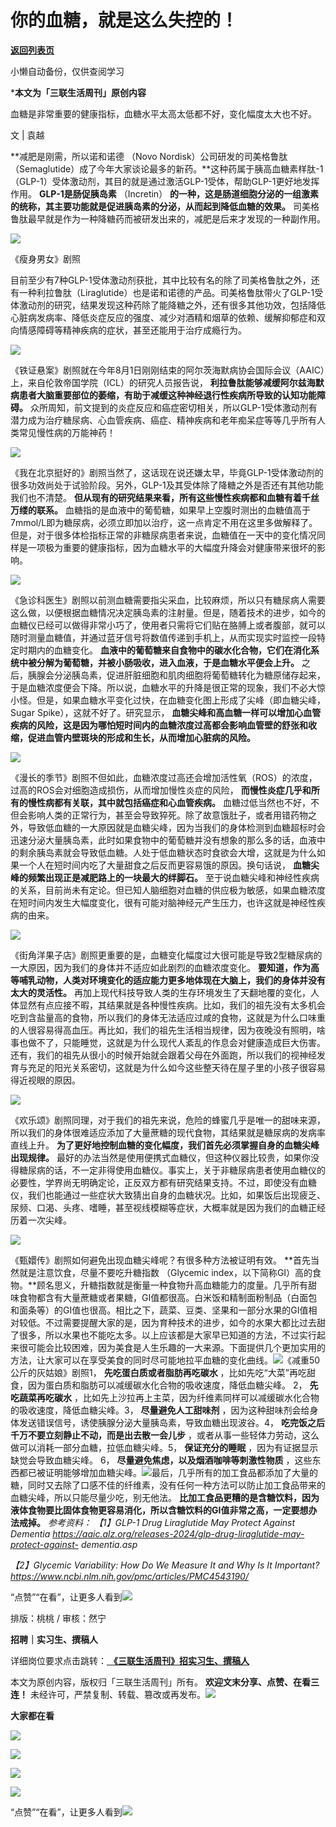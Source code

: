 # 你的血糖，就是这么失控的！

[**返回列表页**](/gzh/三联生活周刊)

小懒自动备份，仅供查阅学习

***本文为「三联生活周刊」原创内容**

  
  
血糖是非常重要的健康指标，血糖水平太高太低都不好，变化幅度太大也不好。  
  

文 | 袁越

 **减肥是刚需，所以诺和诺德 （Novo
Nordisk）公司研发的司美格鲁肽（Semaglutide）成了今年大家谈论最多的新药。**这种药属于胰高血糖素样肽-1（GLP-1）受体激动剂，其目的就是通过激活GLP-1受体，帮助GLP-1更好地发挥作用。
**GLP-1是肠促胰岛素** （Incretin）
**的一种，这是肠道细胞分泌的一组激素的统称，其主要功能就是促进胰岛素的分泌，从而起到降低血糖的效果。**
司美格鲁肽最早就是作为一种降糖药而被研发出来的，减肥是后来才发现的一种副作用。

![](https://mmbiz.qpic.cn/sz_mmbiz_jpg/mscgUN7TcTIHQIhTLcYDGPGwcCEM0UWnSL7Wt6epp0trklemGxmLcwUzWG39d5G4B8hcibQyzUnw3vWRlDakk9w/640?wx_fmt=jpeg&from;=appmsg)

《瘦身男女》剧照

目前至少有7种GLP-1受体激动剂获批，其中比较有名的除了司美格鲁肽之外，还有一种利拉鲁肽（Liraglutide）也是诺和诺德的产品。司美格鲁肽带火了GLP-1受体激动剂的研究，结果发现这种药除了能降糖之外，还有很多其他功效，包括降低心脏病发病率、降低炎症反应的强度、减少对酒精和烟草的依赖、缓解抑郁症和双向情感障碍等精神疾病的症状，甚至还能用于治疗成瘾行为。  

![](https://mmbiz.qpic.cn/sz_mmbiz_jpg/mscgUN7TcTIHQIhTLcYDGPGwcCEM0UWnuQIuJszVDfTZpHJaBkbM0YRuM3nF8ibJPSvgunCXen451v5ylzXBWAQ/640?wx_fmt=jpeg&from;=appmsg)

《铁证悬案》剧照就在今年8月1日刚刚结束的阿尔茨海默病协会国际会议（AAIC）上，来自伦敦帝国学院（ICL）的研究人员报告说，
**利拉鲁肽能够减缓阿尔兹海默病患者大脑重要部位的萎缩，有助于减缓这种神经退行性疾病所导致的认知功能障碍。**
众所周知，前文提到的炎症反应和癌症密切相关，所以GLP-1受体激动剂有潜力成为治疗糖尿病、心血管疾病、癌症、精神疾病和老年痴呆症等等几乎所有人类常见慢性病的万能神药！

![](https://mmbiz.qpic.cn/sz_mmbiz_jpg/mscgUN7TcTIHQIhTLcYDGPGwcCEM0UWnnpjicumBiaJv1AbNeGhNVvoomxMIR530HhXaky7SPI8GbgoRdTJWxLoQ/640?wx_fmt=jpeg&from;=appmsg)

《我在北京挺好的》剧照当然了，这话现在说还嫌太早，毕竟GLP-1受体激动剂的很多功效尚处于试验阶段。另外，GLP-1及其受体除了降糖之外是否还有其他功能我们也不清楚。
**但从现有的研究结果来看，所有这些慢性疾病都和血糖有着千丝万缕的联系。**
血糖指的是血液中的葡萄糖，如果早上空腹时测出的血糖值高于7mmol/L即为糖尿病，必须立即加以治疗，这一点肯定不用在这里多做解释了。但是，对于很多体检指标正常的非糖尿病患者来说，血糖值在一天中的变化情况同样是一项极为重要的健康指标，因为血糖水平的大幅度升降会对健康带来很坏的影响。

![](https://mmbiz.qpic.cn/sz_mmbiz_jpg/mscgUN7TcTIHQIhTLcYDGPGwcCEM0UWny48XL3p0DxGg1YNzwg9JOuLR6kGyibUKJ0291pGv1Sn6SFKn271JGlA/640?wx_fmt=jpeg)

《急诊科医生》剧照以前测血糖需要指尖采血，比较麻烦，所以只有糖尿病人需要这么做，以便根据血糖情况决定胰岛素的注射量。但是，随着技术的进步，如今的血糖仪已经可以做得非常小巧了，使用者只需将它们贴在胳膊上或者腹部，就可以随时测量血糖值，并通过蓝牙信号将数值传递到手机上，从而实现实时监控一段特定时期内的血糖变化。
**血液中的葡萄糖来自食物中的碳水化合物，它们在消化系统中被分解为葡萄糖，并被小肠吸收，进入血液，于是血糖水平便会上升。**
之后，胰腺会分泌胰岛素，促进肝脏细胞和肌肉细胞将葡萄糖转化为糖原储存起来，于是血糖浓度便会下降。所以说，血糖水平的升降是很正常的现象，我们不必大惊小怪。但是，如果血糖水平变化过快，在血糖变化图上形成了尖峰（即血糖尖峰，Sugar
Spike），这就不好了。研究显示，
**血糖尖峰和高血糖一样可以增加心血管疾病的风险，这是因为哪怕短时间内的血糖浓度过高都会影响血管壁的舒张和收缩，促进血管内壁斑块的形成和生长，从而增加心脏病的风险。**

![](https://mmbiz.qpic.cn/sz_mmbiz_jpg/mscgUN7TcTIHQIhTLcYDGPGwcCEM0UWn9FPicakx8LELAAkI2IdAEJYmgkEcs9AXrUbMrNNtTC1KYeyIfH5pBnA/640?wx_fmt=jpeg)

《漫长的季节》剧照不但如此，血糖浓度过高还会增加活性氧（ROS）的浓度，过高的ROS会对细胞造成损伤，从而增加慢性炎症的风险，
**而慢性炎症几乎和所有的慢性病都有关联，其中就包括癌症和心血管疾病。**
血糖过低当然也不好，不但会影响人类的正常行为，甚至会导致猝死。除了故意饿肚子，或者用错药物之外，导致低血糖的一大原因就是血糖尖峰，因为当我们的身体检测到血糖超标时会迅速分泌大量胰岛素，此时如果食物中的葡萄糖并没有想象的那么多的话，血液中的剩余胰岛素就会导致低血糖。人处于低血糖状态时食欲会大增，这就是为什么如果一个人在短时间内吃了大量甜食之后反而更容易饿的原因。换句话说，
**血糖尖峰的频繁出现正是减肥路上的一块最大的绊脚石。**
至于说血糖尖峰和神经性疾病的关系，目前尚未有定论。但已知人脑细胞对血糖的供应极为敏感，如果血糖浓度在短时间内发生大幅度变化，很有可能对脑神经元产生压力，也许这就是神经性疾病的由来。

![](https://mmbiz.qpic.cn/sz_mmbiz_jpg/mscgUN7TcTIHQIhTLcYDGPGwcCEM0UWn0Wv8MNfUPcg2ugc5FlDvsO8PCmjUlLy7e3dxJpdX5lbOw266oS9okg/640?wx_fmt=jpeg&from;=appmsg)

《街角洋果子店》剧照更重要的是，血糖变化幅度过大很可能是导致2型糖尿病的一大原因，因为我们的身体并不适应如此剧烈的血糖浓度变化。
**要知道，作为高等哺乳动物，人类对环境变化的适应能力更多地体现在大脑上，我们的身体并没有太大的灵活性。**
再加上现代科技导致人类的生存环境发生了天翻地覆的变化，人体显然有点应接不暇，其结果就是各种慢性疾病。比如，我们的祖先没有太多机会吃到含盐量高的食物，所以我们的身体无法适应过咸的食物，这就是为什么口味重的人很容易得高血压。再比如，我们的祖先生活相当规律，因为夜晚没有照明，啥事也做不了，只能睡觉，这就是为什么现代人紊乱的作息会对健康造成巨大伤害。还有，我们的祖先从很小的时候开始就会跟着父母在外面跑，所以我们的视神经发育与充足的阳光关系密切，这就是为什么如今这些整天待在屋子里的小孩子很容易得近视眼的原因。

![](https://mmbiz.qpic.cn/sz_mmbiz_jpg/mscgUN7TcTIHQIhTLcYDGPGwcCEM0UWnZYPkuObjspeshOiau1A2khH2aEDmfLSE3iaplxvAZraZN9TzHTffXjoQ/640?wx_fmt=jpeg&from;=appmsg)

《欢乐颂》剧照同理，对于我们的祖先来说，危险的蜂蜜几乎是唯一的甜味来源，所以我们的身体很难适应添加了大量蔗糖的现代食物，其结果就是糖尿病的发病率直线上升。
**为了更好地控制血糖的变化幅度，我们首先必须掌握自身的血糖尖峰出现规律。**
最好的办法当然是使用便携式血糖仪，但这种仪器比较贵，如果你没得糖尿病的话，不一定非得使用血糖仪。事实上，关于非糖尿病患者使用血糖仪的必要性，学界尚无明确定论，正反双方都有研究结果支持。不过，即使没有血糖仪，我们也能通过一些症状大致猜出自身的血糖状况。比如，如果饭后出现疲乏、尿频、口渴、头疼、嗜睡，甚至视线模糊等症状，大概率就是因为我们的血糖正经历着一次尖峰。

![](https://mmbiz.qpic.cn/mmbiz_jpg/c2Sib3Mp7pOOs9ShEJp1nXiaSefFTBqlL3EkibHz8q9BbWxkpbj0rQMPgXOIgfzCayUMpTPqACZHGvSFbsMcIgbmA/640?wx_fmt=jpeg)

《甄嬛传》剧照如何避免出现血糖尖峰呢？有很多种方法被证明有效。 **首先当然就是注意饮食，尽量不要吃升糖指数 （Glycemic
index，以下简称GI）高的食物。**顾名思义，升糖指数就是衡量一种食物升高血糖能力的度量。几乎所有甜味食物都含有大量蔗糖或者果糖，GI值都很高。白米饭和精制面粉制品（白面包和面条等）的GI值也很高。相比之下，蔬菜、豆类、坚果和一部分水果的GI值相对较低。不过需要提醒大家的是，因为育种技术的进步，如今的水果大都比过去甜了很多，所以水果也不能吃太多。以上应该都是大家早已知道的方法，不过实行起来很可能会比较困难，因为美食是人生乐趣的一大来源。下面提供几个更加实用的方法，让大家可以在享受美食的同时尽可能地拉平血糖的变化曲线。![](https://mmbiz.qpic.cn/sz_mmbiz_jpg/mscgUN7TcTIHQIhTLcYDGPGwcCEM0UWnHanibVkaL4SayBjic25zX8ZLgv0exyzOopzd8MC2dnx3lDUXznJNbfmQ/640?wx_fmt=jpeg&from;=appmsg)《减重50公斤的灰姑娘》剧照1，
**先吃蛋白质或者脂肪再吃碳水** ，比如先吃“大菜”再吃甜食，因为蛋白质和脂肪可以减缓碳水化合物的吸收速度，降低血糖尖峰。 2， **先吃蔬菜再吃碳水**
，比如先上沙拉再上主菜，因为纤维素同样可以减缓碳水化合物的吸收速度，降低血糖尖峰。3， **尽量避免人工甜味剂**
，因为这种甜味剂会给身体发送错误信号，诱使胰腺分泌大量胰岛素，导致血糖出现波谷。4， **吃完饭之后千万不要立刻静止不动，而是出去散一会儿步**
，或者从事一些轻体力劳动，这么做可以消耗一部分血糖，拉低血糖尖峰。5， **保证充分的睡眠** ，因为有证据显示缺觉会导致血糖尖峰。 6，
**尽量避免焦虑，以及烟酒咖啡等刺激性物质**
，这些东西都已被证明能够增加血糖尖峰。![](https://mmbiz.qpic.cn/sz_mmbiz_jpg/mscgUN7TcTIHQIhTLcYDGPGwcCEM0UWnxAbPQcUiaQedHbp1vHYDZeaCiaqSYCxh1zcPsxe7bSEryPClhPeH2UEA/640?wx_fmt=jpeg&from;=appmsg)最后，几乎所有的加工食品都添加了大量的糖，同时又去除了口感不佳的纤维素，没有任何一种方法可以防止加工食品带来的血糖尖峰，所以只能尽量少吃，别无他法。
**比加工食品更糟的是含糖饮料，因为液体食物要比固体食物更容易消化，所以含糖饮料的GI值非常之高，一定要想办法戒掉。** _参考资料：_ _【1】GLP-1
Drug Liraglutide May Protect Against Dementia_
_https://aaic.alz.org/releases-2024/glp-drug-liraglutide-may-protect-against-
dementia.asp_

 _【2】Glycemic Variability: How Do We Measure It and Why Is It Important?_
_https://www.ncbi.nlm.nih.gov/pmc/articles/PMC4543190/_

“点赞”“在看”，让更多人看到![](https://mmbiz.qpic.cn/mmbiz_gif/c2Sib3Mp7pON9hkSZwdTibRHNZSMPyiapUCHJwlyoZVBC3SfmPmF0VKjkm3NiaToQloHFJ6icyicqZnqgXp6pSQJt5gg/640?wx_fmt=gif&from;=appmsg&wxfrom;=5&wx;_lazy=1&tp;=webp)  
  
  
  
  
  

排版：桃桃 / 审核：然宁

  
 **招聘｜实习生、撰稿人**  

详细岗位要求点击跳转：[
**《三联生活周刊》招实习生、撰稿人**](http://mp.weixin.qq.com/s?__biz=MTc5MTU3NTYyMQ==&mid=2651136871&idx=3&sn=f1c0777fe9d31881e5dfca68ebc2937f&chksm=5907324d6e70bb5b3546dfe1c7b31b5fe05664bebbf36356ba9a1a352e0678444cad62875ad4&scene=21#wechat_redirect)

本文为原创内容，版权归「三联生活周刊」所有。 **欢迎文末分享、点赞、在看三连！**
未经许可，严禁复制、转载、篡改或再发布。![](https://mmbiz.qpic.cn/sz_mmbiz_png/Gg7Qtoh7Aic9ZTmAdCc80b4nD7xicgPt863QWU7oNswDx19XrjfTtSl8QwatY2EEZGuNd1WRRiapDZjcDhTnNYmBg/640?wx_fmt=other&wxfrom;=5&wx;_lazy=1&wx;_co=1&retryload;=1&tp;=webp)

 **大家都在看**

  
[![](https://mmbiz.qpic.cn/mmbiz_jpg/c2Sib3Mp7pOOS9YXkbjnLTcB0GDm5raZHvlzfCsm23qQ06CSkjr3GWy0Oq51EBLSTvhmeLFvgKxjhn1IGQMIDrA/640?wx_fmt=other&from;=appmsg&wxfrom;=5&wx;_lazy=1&wx;_co=1&tp;=webp)](http://mp.weixin.qq.com/s?__biz=MTc5MTU3NTYyMQ==&mid=2651406633&idx=1&sn=34e0b8ecbbba4ce6e382d49a24169c0e&chksm=590b50036e7cd9158d25207c61e69ba421a7a8b813b0ab6b3f7cd8009ff4e44b38101ca49b5c&scene=21#wechat_redirect)

[![](https://mmbiz.qpic.cn/mmbiz_jpg/c2Sib3Mp7pOOS9YXkbjnLTcB0GDm5raZHIPiaIicAGlicAROYHLsHEAaWOJibHNianctGIww83wzczlyEw0sny0Ajb4A/640?wx_fmt=other&from;=appmsg&wxfrom;=5&wx;_lazy=1&wx;_co=1&tp;=webp)](http://mp.weixin.qq.com/s?__biz=MTc5MTU3NTYyMQ==&mid=2651411131&idx=1&sn=4bb7865039e19502f7de69ea2480fd3e&chksm=590b43916e7cca87b17459c898c9f6cdb2cb0eb2f40112155ff314c85bf1fd58a13d5cfded08&scene=21#wechat_redirect)

  

![](https://mmbiz.qpic.cn/sz_mmbiz_png/Gg7Qtoh7Aic9ZTmAdCc80b4nD7xicgPt86k1kgpU51hWCHjV92ryhVW35PLCvLhxLw9XDhXjgeDyZhHSx5EbRcfg/640?wx_fmt=other&wxfrom;=5&wx;_lazy=1&wx;_co=1&retryload;=1&tp;=webp)

  
[![](https://mmbiz.qpic.cn/mmbiz_jpg/c2Sib3Mp7pOOscRuZrCibCxsE1u7UtPialkZVdnsVfBBVIibicXz2dOryRyANicobSjntgBDLQWwVDLqIjZ68BicsnwDQ/640?wx_fmt=other&from;=appmsg&wxfrom;=5&wx;_lazy=1&wx;_co=1&tp;=webp)]()  
  
“点赞”“在看”，让更多人看到![](https://mmbiz.qpic.cn/mmbiz_gif/c2Sib3Mp7pON9hkSZwdTibRHNZSMPyiapUCHJwlyoZVBC3SfmPmF0VKjkm3NiaToQloHFJ6icyicqZnqgXp6pSQJt5gg/640?wx_fmt=gif&from;=appmsg&wxfrom;=5&wx;_lazy=1&tp;=webp)

